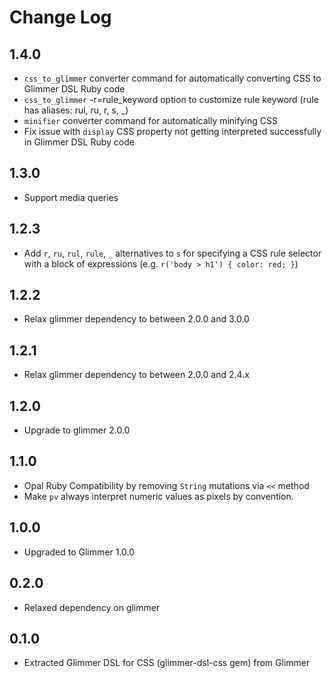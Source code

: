# Change Log

## 1.4.0

- `css_to_glimmer` converter command for automatically converting CSS to Glimmer DSL Ruby code
- `css_to_glimmer` -r=rule_keyword option to customize rule keyword (rule has aliases: rul, ru, r, s, _)
- `minifier` converter command for automatically minifying CSS
- Fix issue with `display` CSS property not getting interpreted successfully in Glimmer DSL Ruby code

## 1.3.0

- Support media queries

## 1.2.3

- Add `r`, `ru`, `rul`, `rule`, `_` alternatives to `s` for specifying a CSS rule selector with a block of expressions (e.g. `r('body > h1') { color: red; }`)

## 1.2.2

- Relax glimmer dependency to between 2.0.0 and 3.0.0

## 1.2.1

- Relax glimmer dependency to between 2.0.0 and 2.4.x

## 1.2.0

- Upgrade to glimmer 2.0.0

## 1.1.0

- Opal Ruby Compatibility by removing `String` mutations via `<<` method
- Make `pv` always interpret numeric values as pixels by convention.

## 1.0.0

- Upgraded to Glimmer 1.0.0

## 0.2.0

- Relaxed dependency on glimmer

## 0.1.0

- Extracted Glimmer DSL for CSS (glimmer-dsl-css gem) from Glimmer
